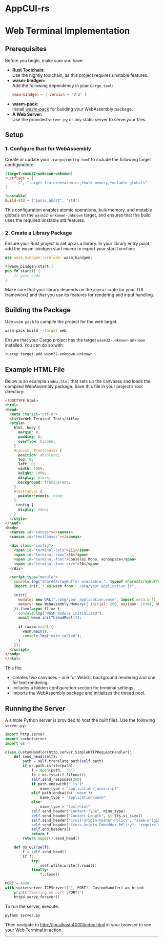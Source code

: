 # AppCUI-rs

# Web Terminal Implementation

## Prerequisites

Before you begin, make sure you have:

- **Rust Toolchain:**  
  Use the nightly toolchain, as this project requires unstable features.
- **wasm-bindgen:**  
  Add the following dependency in your `Cargo.toml`:
  ```toml
  wasm-bindgen = { version = "0.2" }
  ```
- **wasm-pack:**  
  Install [wasm-pack](https://rustwasm.github.io/wasm-pack/) for building your WebAssembly package.
- **A Web Server:**  
  Use the provided `server.py` or any static server to serve your files.

## Setup

### 1. Configure Rust for WebAssembly

Create or update your `.cargo/config.toml` to include the following target configuration:

```toml
[target.wasm32-unknown-unknown]
rustflags = [
    "-C", "target-feature=+atomics,+bulk-memory,+mutable-globals"
]

[unstable]
build-std = ["panic_abort", "std"]
```

This configuration enables atomic operations, bulk memory, and mutable globals on the `wasm32-unknown-unknown` target, and ensures that the build uses the required unstable std features.

### 2. Create a Library Package

Ensure your Rust project is set up as a library. In your library entry point, add the wasm-bindgen start macro to export your start function:

```rust
use wasm_bindgen::prelude::wasm_bindgen;

#[wasm_bindgen(start)]
pub fn start() {
    // your code
}
```

Make sure that your library depends on the `appcui` crate (or your TUI framework) and that you use its features for rendering and input handling.

## Building the Package

Use `wasm-pack` to compile the project for the web target:

```sh
wasm-pack build --target web
```

Ensure that your Cargo project has the target `wasm32-unknown-unknown` installed. You can do so with:

```sh
rustup target add wasm32-unknown-unknown
```

## Example HTML File

Below is an example `index.html` that sets up the canvases and loads the compiled WebAssembly package. Save this file in your project’s root directory:

```html
<!DOCTYPE html>
<html>
<head>
  <meta charset="utf-8">
  <title>Web Terminal Test</title>
  <style>
    html, body {
      margin: 0;
      padding: 0;
      overflow: hidden;
    }
    #canvas, #textCanvas {
      position: absolute;
      top: 0;
      left: 0;
      width: 100%;
      height: 100%;
      display: block;
      background: transparent;
    }
    #textCanvas {
      pointer-events: none;
    }
    .config {
      display: none;
    }
  </style>
</head>
<body>
  <canvas id="canvas"></canvas>
  <canvas id="textCanvas"></canvas>

  <div class="config">
    <span id="terminal-cols">211</span>
    <span id="terminal-rows">56</span>
    <span id="terminal-font">Consolas Mono, monospace</span>
    <span id="terminal-font-size">20</span>
  </div>

  <script type="module">
    console.log("SharedArrayBuffer available:", typeof SharedArrayBuffer !== "undefined");
    import init, * as wasm from "./pkg/your_application.js";

    init({ 
      module: new URL("./pkg/your_application.wasm", import.meta.url),
      memory: new WebAssembly.Memory({ initial: 200, maximum: 16384, shared: true })
    }).then(async () => {
      console.log("WASM module initialized");
      await wasm.initThreadPool(2);
    
      if (wasm.main) {
        wasm.main();
        console.log("main called");
      }
    });
  </script>
</body>
</html>
```

This file:
- Creates two canvases – one for WebGL background rendering and one for text rendering.
- Includes a hidden configuration section for terminal settings.
- Imports the WebAssembly package and initializes the thread pool.

## Running the Server

A simple Python server is provided to host the built files. Use the following `server.py`:

```python
import http.server
import socketserver
import os

class CustomHandler(http.server.SimpleHTTPRequestHandler):
    def send_head(self):
        path = self.translate_path(self.path)
        if os.path.isfile(path):
            f = open(path, 'rb')
            fs = os.fstat(f.fileno())
            self.send_response(200)
            if path.endswith('.js'):
                mime_type = "application/javascript"
            elif path.endswith('.wasm'):
                mime_type = "application/wasm"
            else:
                mime_type = "text/html"
            self.send_header("Content-Type", mime_type)
            self.send_header("Content-Length", str(fs.st_size))
            self.send_header("Cross-Origin-Opener-Policy", "same-origin")
            self.send_header("Cross-Origin-Embedder-Policy", "require-corp")
            self.end_headers()
            return f
        return super().send_head()

    def do_GET(self):
        f = self.send_head()
        if f:
            try:
                self.wfile.write(f.read())
            finally:
                f.close()

PORT = 4000
with socketserver.TCPServer(("", PORT), CustomHandler) as httpd:
    print(f"Serving on port {PORT}")
    httpd.serve_forever()
```

To run the server, execute:

```sh
python server.py
```

Then navigate to [http://localhost:4000/index.html](http://localhost:4000/index.html) in your browser to see your Web Terminal in action.

---

